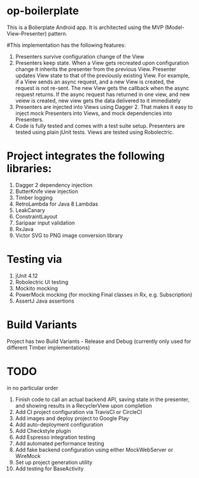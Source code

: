 # op-boilerplate

This is a Bolierplate Android app.
It is architected using the MVP (Model-View-Presenter) pattern.

#This implementation has the following features:

1. Presenters survive configuration change of the View
1. Presenters keep state. When a View gets recreated upon configuration change it inherits the presenter from the previous View. Presenter updates View state to that of the previously existing View. For example, if a View sends an async request, and a new View is created, the request is not re-sent. The new View gets the callback when the async request returns. If the async request has returned in one view, and new veiew is created, new view gets the data delivered to it immediately
1. Presenters are injected into Views using Dagger 2. That makes it easy to inject mock Presenters into Views, and mock dependencies into Presenters.
1. Code is fully tested and comes with a test suite setup. Presenters are tested using plain jUnit tests. Views are tested using Robolectric.

# Project integrates the following libraries:
1. Dagger 2 dependency injection
1. ButterKnife view injection
1. Timber logging
1. RetroLambda for Java 8 Lambdas
1. LeakCanary 
1. ConstraintLayout 
1. Saripaar input validation
1. RxJava
1. Victor SVG to PNG image conversion library

# Testing via
1. jUnit 4.12
1. Robolectric UI testing
1. Mockito mocking
1. PowerMock mocking (for mocking Final classes in Rx, e.g. Subscription)
1. AssertJ Java assertions

# Build Variants
Project has two Build Variants - Release and Debug (currently only used for different Timber implementations)

# TODO
 in no particular order

1. Finish code to call an actual backend API, saving state in the presenter, and showing results in a RecyclerView upon completion
1. Add CI project configuration via TravisCI or CircleCI
1. Add images and deploy project to Google Play
1. Add auto-deployment configuration
1. Add Checkstyle plugin
1. Add Espresso integration testing
1. Add automated performance testing
1. Add fake backend configuration using either MockWebServer or WireMock
1. Set up project generation utility 
1. Add testing for BaseActivity


